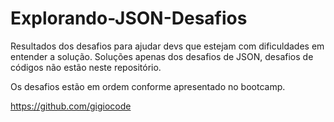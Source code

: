 # Explorando-JSON-Desafios

Resultados dos desafios para ajudar devs que estejam com dificuldades em entender a solução.
Soluções apenas dos desafios de JSON, desafios de códigos não estão neste repositório.

Os desafios estão em ordem conforme apresentado no bootcamp.

https://github.com/gigiocode
